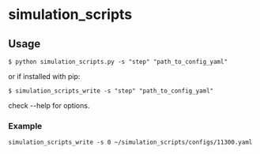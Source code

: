# simulation_scripts

## Usage

```
$ python simulation_scripts.py -s "step" "path_to_config_yaml"
```

or if installed with pip:
```
$ simulation_scripts_write -s "step" "path_to_config_yaml"
```
check --help for options.

### Example
```
simulation_scripts_write -s 0 ~/simulation_scripts/configs/11300.yaml 
```
